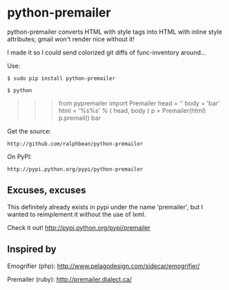 python-premailer
================

python-premailer converts HTML with style tags into HTML with inline style attributes; gmail won't render nice without it!

I made it so I could send colorized git diffs of func-inventory around...


Use:

    $ sudo pip install python-premailer

    $ python

>>> from pypremailer import Premailer
>>> head = '<html><head><style>foo {size:10px;}</style></head>'
>>> body = '<body><span class="foo">bar</span></html>'
>>> html = '%s%s' % ( head, body )
>>> p = Premailer(html)
>>> p.premail()
    <html><head></head><body><span style="size: 10px">bar</span></body></html>

Get the source:

    http://github.com/ralphbean/python-premailer

On PyPI:

    http://pypi.python.org/pypi/python-premailer


Excuses, excuses
----------------
This definitely already exists in pypi under the name 'premailer', but I wanted to reimplement it without the use of lxml.

Check it out!  http://pypi.python.org/pypi/premailer

Inspired by
-----------

Emogrifier (php):  http://www.pelagodesign.com/sidecar/emogrifier/

Premailer (ruby):  http://premailer.dialect.ca/
